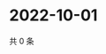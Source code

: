 # 2022-10-01

共 0 条

<!-- BEGIN WEIBO -->
<!-- 最后更新时间 Sat Oct 01 2022 23:01:57 GMT+0800 (China Standard Time) -->

<!-- END WEIBO -->
